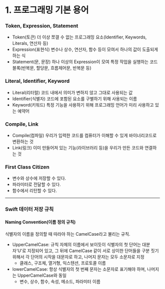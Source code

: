 # 1. 프로그래밍 기본 용어

### Token, Expression, Statement


  * Token(토큰) 더 이상 쪼갤 수 없는 프로그래밍 요소(Identifier, Keywords, Literals, 연산자 등)
  * Expression(표현식) 변수나 상수, 연산자, 함수 등이 모여서 하나의 값이 도출되게 하는 식
  * Statement(문, 문장) 하나 이상의 Expression이 모여 특정 작업을 실행하는 코드블록(반복문, 할당문, 흐름제어문, 반복문 등)
  
  
### Literal, Identifier, Keyword
* Literal(리터럴) 코드 내에서 의미가 변하지 않고 그대로 사용되는 값
* Identifier(식별자) 코드에 포함된 요소를 구별하기 위해 사용되는 이름
* Keyword(키워드) 특정 기능을 사용하기 위해 프로그래밍 언어가 미리 사용하고 있는 예약어

### Compile, Link
* Compile(컴파일) 우리가 입력한 코드를 컴퓨터가 이해할 수 있게 바이너리코드로 변환하는 것
* Link(링크) 이미 만들어져 있는 기능(라이브러리 등)을 우리가 만든 코드와 연결하는 것

### First Class Citizen
* 변수와 상수에 저장할 수 있다.
* 파라미터로 전달할 수 있다.
* 함수에서 리턴할 수 있다.

---------------------------

### Swift 데이터 저장 규칙

#### Naming Convention(이름 정의 규칙)
식별자의 이름을 정의할 때 따라야 하는 CamelCase라고 불리는 규칙.
* UpperCamelCase: 규칙 자체의 이름에서 보이듯이 식별자의 첫 단어는 대분자'U'로 지정되어 있고,   그 뒤에 CamelCase 같이 서로 상이한 단어들을 구분 짓기 위해서 각 단어의 시작을 대문자로 하고, 나머지 문자는 모두 소문자로 지정 
  * 클래스, 구조체, 열거형, 익스텐션, 프로토콜 이름
* lowerCamelCase: 항상 식별자의 첫 번째 문자는 소문자로 표기해야 하며, 나머지는 UpperCamelCase와 동일
  * 변수, 상수, 함수, 속성, 메소드, 파라미터 이름 
